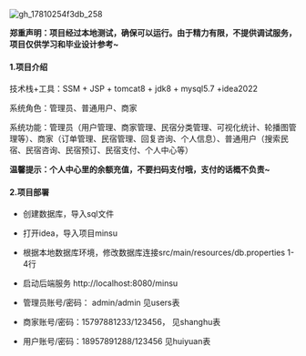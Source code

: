 ![gh_17810254f3db_258](https://github.com/user-attachments/assets/f76c2152-02c5-4a7c-ac39-417cf7b599a7)

**郑重声明：项目经过本地测试，确保可以运行。由于精力有限，不提供调试服务，项目仅供学习和毕业设计参考~**


#### 1.项目介绍

技术栈+工具：SSM + JSP + tomcat8 + jdk8 + mysql5.7 +idea2022

系统角色：管理员、普通用户、商家

系统功能：管理员（用户管理、商家管理、民宿分类管理、可视化统计、轮播图管理等）、商家（订单管理、民宿管理、回复咨询、个人信息）、普通用户（搜索民宿、民宿咨询、民宿预订、民宿支付、个人中心等）

**温馨提示：个人中心里的余额充值，不要扫码支付哦，支付的话概不负责~**

#### 2.项目部署

- 创建数据库，导入sql文件

- 打开idea，导入项目minsu

- 根据本地数据库环境，修改数据库连接src/main/resources/db.properties  1-4行

- 启动后端服务 http://localhost:8080/minsu

- 管理员账号/密码： admin/admin  见users表

- 商家账号/密码：15797881233/123456， 见shanghu表

- 用户账号/密码：18957891288/123456 见huiyuan表
